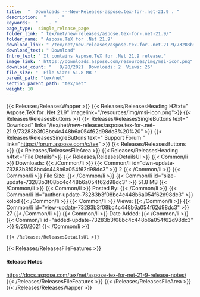 ```yaml
---
title:  "  Downloads ---New-Releases-aspose.tex-for-.net-21.9 . " 
description:  "    . " 
keywords:  "    . " 
page_type:  single_release_page
folder_link: " tex/net/new-releases/aspose.tex-for-.net-21.9/"
folder_name: " Aspose.TeX for .Net 21.9"
download_link: " /tex/net/new-releases/aspose.tex-for-.net-21.9/73283b3f08bc4c448b6a054f62d98dc3"
download_text: " Download"
Intro_text: " It contains Aspose.TeX for .Net 21.9 release."
image_link: " https://downloads.aspose.com/resources/img/msi-icon.png"
download_count: "   9/20/2021  Downloads: 2  Views: 26"
file_size: "  File Size: 51.8 MB "
parent_path: "tex/net"
section_parent_path: "tex/net"
weight: 10 
---
```


{{< Releases/ReleasesWapper >}}
  {{< Releases/ReleasesHeading H2txt=" Aspose.TeX for .Net 21.9" imagelink="/resources/img/msi-icon.png">}}
  {{< Releases/ReleasesButtons >}}
    {{< Releases/ReleasesSingleButtons text=" Download" link="/tex/net/new-releases/aspose.tex-for-.net-21.9/73283b3f08bc4c448b6a054f62d98dc3%20%20" >}}
    {{< Releases/ReleasesSingleButtons text=" Support Forum " link="https://forum.aspose.com/c/tex" >}}
  {{< Releases/ReleasesButtons >}}
  {{< Releases/ReleasesFileArea >}}
    {{< Releases/ReleasesHeading h4txt="File Details">}}
    {{< Releases/ReleasesDetailsUl >}}
            {{< Common/li  >}} Downloads: {{< /Common/li >}} 
      {{< Common/li id="dwn-update-73283b3f08bc4c448b6a054f62d98dc3" >}} 2 {{< /Common/li >}} 
      {{< Common/li  >}} File Size: {{< /Common/li >}} 
      {{< Common/li id="size-update-73283b3f08bc4c448b6a054f62d98dc3" >}} 51.8 MB {{< /Common/li >}} 
      {{< Common/li  >}} Posted By: {{< /Common/li >}} 
      {{< Common/li id="author-update-73283b3f08bc4c448b6a054f62d98dc3" >}} kolod {{< /Common/li >}} 
      {{< Common/li  >}} Views: {{< /Common/li >}} 
      {{< Common/li id="view-update-73283b3f08bc4c448b6a054f62d98dc3" >}} 27 {{< /Common/li >}} 
      {{< Common/li  >}} Date Added: {{< /Common/li >}} 
      {{< Common/li id="added-update-73283b3f08bc4c448b6a054f62d98dc3" >}} 9/20/2021 {{< /Common/li >}} 

    {{< /Releases/ReleasesDetailsUl >}}

  {{< Releases/ReleasesFileFeatures >}}
      <h4>Release Notes</h4><div><a href="https://docs.aspose.com/tex/net/aspose-tex-for-net-21-9-release-notes/">https://docs.aspose.com/tex/net/aspose-tex-for-net-21-9-release-notes/</a></div>
  {{< /Releases/ReleasesFileFeatures >}}
 {{< /Releases/ReleasesFileArea >}}
{{< /Releases/ReleasesWapper >}}


